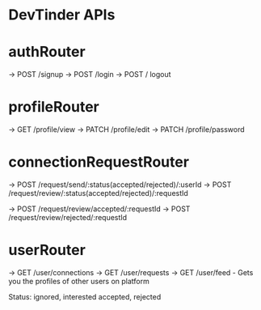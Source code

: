 # DevTinder APIs

# authRouter
-> POST /signup
-> POST /login
-> POST / logout

# profileRouter
-> GET /profile/view
-> PATCH /profile/edit
-> PATCH /profile/password

# connectionRequestRouter
-> POST /request/send/:status(accepted/rejected)/:userId
-> POST /request/review/:status(accepted/rejected)/:requestId



-> POST /request/review/accepted/:requestId
-> POST /request/review/rejected/:requestId

# userRouter
-> GET /user/connections
-> GET /user/requests
-> GET /user/feed - Gets you the profiles of other users on platform

Status: ignored, interested accepted, rejected